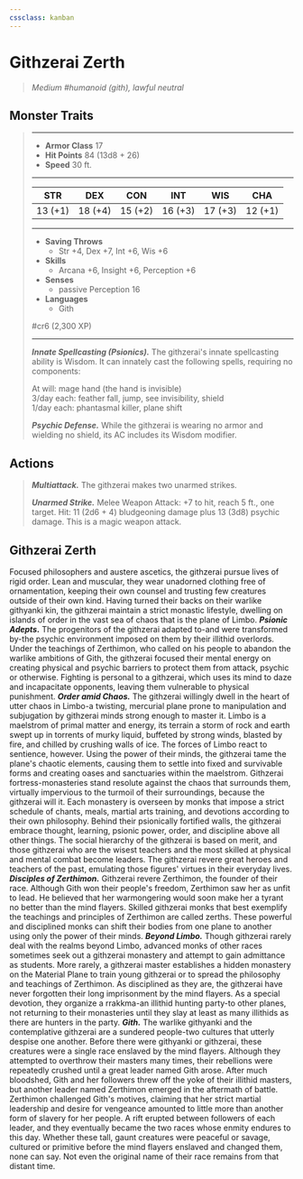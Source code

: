 ```yaml
---
cssclass: kanban
---
```


# Githzerai Zerth
>*Medium #humanoid (gith), lawful neutral*
## Monster Traits
>___
>- **Armor Class** 17
>- **Hit Points** 84 (13d8 + 26)
>- **Speed** 30 ft.
>___
>|STR|DEX|CON|INT|WIS|CHA|
>|:---:|:---:|:---:|:---:|:---:|:---:|
>|13 (+1)|18 (+4)|15 (+2)|16 (+3)|17 (+3)|12 (+1)|
>___
>- **Saving Throws**
>	 - Str +4, Dex +7, Int +6, Wis +6
>- **Skills**
>	 - Arcana +6, Insight +6, Perception +6
>- **Senses**
>	 - passive Perception 16
>- **Languages**
>	 - Gith
>
> #cr6 (2,300 XP)
>___
>***Innate Spellcasting (Psionics).*** The githzerai's innate spellcasting ability is Wisdom. It can innately cast the following spells, requiring no components:  
>
>At will: mage hand (the hand is invisible)  
>3/day each: feather fall, jump, see invisibility, shield  
>1/day each: phantasmal killer, plane shift  
>
>
>***Psychic Defense.*** While the githzerai is wearing no armor and wielding no shield, its AC includes its Wisdom modifier.  
>
## Actions
>***Multiattack.*** The githzerai makes two unarmed strikes.  
>
>***Unarmed Strike.*** Melee Weapon Attack: +7 to hit, reach 5 ft., one target. Hit: 11 (2d6 + 4) bludgeoning damage plus 13 (3d8) psychic damage. This is a magic weapon attack.
## Githzerai Zerth
Focused philosophers and austere ascetics, the githzerai pursue lives of rigid order. Lean and muscular, they wear unadorned clothing free of ornamentation, keeping their own counsel and trusting few creatures outside of their own kind. Having turned their backs on their warlike githyanki kin, the githzerai maintain a strict monastic lifestyle, dwelling on islands of order in the vast sea of chaos that is the plane of Limbo.
***Psionic Adepts.*** The progenitors of the githzerai adapted to-and were transformed by-the psychic environment imposed on them by their illithid overlords. Under the teachings of Zerthimon, who called on his people to abandon the warlike ambitions of Gith, the githzerai focused their mental energy on creating physical and psychic barriers to protect them from attack, psychic or otherwise. Fighting is personal to a githzerai, which uses its mind to daze and incapacitate opponents, leaving them vulnerable to physical punishment.
***Order amid Chaos.*** The githzerai willingly dwell in the heart of utter chaos in Limbo-a twisting, mercurial plane prone to manipulation and subjugation by githzerai minds strong enough to master it. Limbo is a maelstrom of primal matter and energy, its terrain a storm of rock and earth swept up in torrents of murky liquid, buffeted by strong winds, blasted by fire, and chilled by crushing walls of ice.
The forces of Limbo react to sentience, however. Using the power of their minds, the githzerai tame the plane's chaotic elements, causing them to settle into fixed and survivable forms and creating oases and sanctuaries within the maelstrom.
Githzerai fortress-monasteries stand resolute against the chaos that surrounds them, virtually impervious to the turmoil of their surroundings, because the githzerai will it. Each monastery is overseen by monks that impose a strict schedule of chants, meals, martial arts training, and devotions according to their own philosophy. Behind their psionically fortified walls, the githzerai embrace thought, learning, psionic power, order, and discipline above all other things.
The social hierarchy of the githzerai is based on merit, and those githzerai who are the wisest teachers and the most skilled at physical and mental combat become leaders. The githzerai revere great heroes and teachers of the past, emulating those figures' virtues in their everyday lives.
***Disciples of Zerthimon.*** Githzerai revere Zerthimon, the founder of their race. Although Gith won their people's freedom, Zerthimon saw her as unfit to lead. He believed that her warmongering would soon make her a tyrant no better than the mind flayers.
Skilled githzerai monks that best exemplify the teachings and principles of Zerthimon are called zerths.
These powerful and disciplined monks can shift their bodies from one plane to another using only the power of their minds.
***Beyond Limbo.*** Though githzerai rarely deal with the realms beyond Limbo, advanced monks of other races sometimes seek out a githzerai monastery and attempt to gain admittance as students. More rarely, a githzerai master establishes a hidden monastery on the Material Plane to train young githzerai or to spread the philosophy and teachings of Zerthimon.
As disciplined as they are, the githzerai have never forgotten their long imprisonment by the mind flayers.
As a special devotion, they organize a rrakkma-an illithid hunting party-to other planes, not returning to their monasteries until they slay at least as many illithids as there are hunters in the party.
***Gith.*** The warlike githyanki and the contemplative githzerai are a sundered people-two cultures that utterly despise one another. Before there were githyanki or githzerai, these creatures were a single race enslaved by the mind flayers. Although they attempted to overthrow their masters many times, their rebellions were repeatedly crushed until a great leader named Gith arose.
After much bloodshed, Gith and her followers threw off the yoke of their illithid masters, but another leader named Zerthimon emerged in the aftermath of battle.
Zerthimon challenged Gith's motives, claiming that her strict martial leadership and desire for vengeance amounted to little more than another form of slavery for her people. A rift erupted between followers of each leader, and they eventually became the two races whose enmity endures to this day.
Whether these tall, gaunt creatures were peaceful or savage, cultured or primitive before the mind flayers enslaved and changed them, none can say. Not even the original name of their race remains from that distant time.